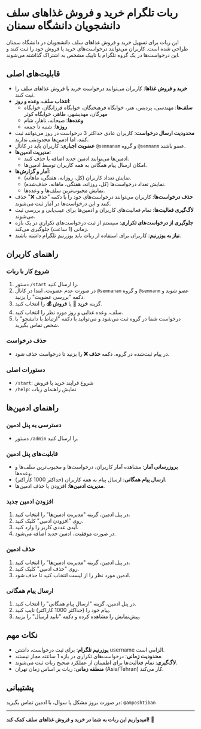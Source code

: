 # ربات تلگرام خرید و فروش غذاهای سلف دانشجویان دانشگاه سمنان

این ربات برای تسهیل خرید و فروش غذاهای سلف دانشجویان در دانشگاه سمنان طراحی شده است. کاربران می‌توانند درخواست‌های خرید یا فروش خود را ثبت کنند و این درخواست‌ها در یک گروه تلگرام با تاپیک مشخص به اشتراک گذاشته می‌شوند.

## قابلیت‌های اصلی

- **خرید و فروش غذاها**: کاربران می‌توانند درخواست خرید یا فروش غذاهای سلف را ثبت کنند.
- **انتخاب سلف، وعده و روز**:
    - **سلف‌ها**: مهندسی، پردیس، هنر، خوابگاه فرهیختگان، خوابگاه فرزانگان، خوابگاه مهرگان، مهدیشهر، طاهر، خوابگاه کوثر
    - **وعده‌ها**: صبحانه، ناهار، شام
    - **روزها**: شنبه تا جمعه
- **محدودیت ارسال درخواست**: کاربران عادی حداکثر 3 درخواست در روز می‌توانند ثبت کنند، اما ادمین‌ها محدودیتی ندارند.
- **عضویت اجباری**: کاربران باید در کانال `@semnanam` و گروه `@semnanm` عضو باشند.
- **مدیریت ادمین‌ها**:
    - ادمین‌ها می‌توانند ادمین جدید اضافه یا حذف کنند.
    - امکان ارسال پیام همگانی به همه کاربران توسط ادمین‌ها.
- **آمار و گزارش‌ها**:
    - نمایش تعداد کاربران (کل، روزانه، هفتگی، ماهانه).
    - نمایش تعداد درخواست‌ها (کل، روزانه، هفتگی، ماهانه، حذف‌شده).
    - نمایش محبوب‌ترین سلف‌ها و وعده‌ها.
- **حذف درخواست‌ها**: کاربران می‌توانند درخواست‌های خود را با دکمه "حذف ❌" حذف کنند و این درخواست‌ها در آمار ثبت می‌شوند.
- **لاگ‌گیری فعالیت‌ها**: تمام فعالیت‌های کاربران و ادمین‌ها برای عیب‌یابی و بررسی ثبت می‌شوند.
- **جلوگیری از درخواست‌های تکراری**: سیستم از ثبت درخواست‌های تکراری در یک بازه زمانی (1 ساعت) جلوگیری می‌کند.
- **نیاز به یوزرنیم**: کاربران برای استفاده از ربات باید یوزرنیم تلگرام داشته باشند.

## راهنمای کاربران

### شروع کار با ربات
1. دستور `/start` را ارسال کنید.
2. در صورت عدم عضویت، ابتدا در کانال `@semnanam` و گروه `@semnanm` عضو شوید و دکمه "بررسی عضویت" را بزنید.
3. گزینه **خرید 🛒** یا **فروش 💰** را انتخاب کنید.
4. سلف، وعده غذایی و روز مورد نظر را انتخاب کنید.
5. درخواست شما در گروه ثبت می‌شود و می‌توانید با دکمه "ارتباط با دانشجو" با شخص تماس بگیرید.

### حذف درخواست
- در پیام ثبت‌شده در گروه، دکمه **حذف ❌** را بزنید تا درخواست حذف شود.

### دستورات اصلی
- `/start`: شروع فرایند خرید یا فروش
- `/help`: نمایش راهنمای ربات

## راهنمای ادمین‌ها

### دسترسی به پنل ادمین
- دستور `/admin` را ارسال کنید.

### قابلیت‌های پنل ادمین
- **بروزرسانی آمار**: مشاهده آمار کاربران، درخواست‌ها و محبوب‌ترین سلف‌ها و وعده‌ها.
- **ارسال پیام همگانی**: ارسال پیام به همه کاربران (حداکثر 1000 کاراکتر).
- **مدیریت ادمین‌ها**: افزودن یا حذف ادمین‌ها.

### افزودن ادمین جدید
1. در پنل ادمین، گزینه "مدیریت ادمین‌ها" را انتخاب کنید.
2. روی "افزودن ادمین" کلیک کنید.
3. آیدی عددی کاربر را وارد کنید.
4. در صورت موفقیت، ادمین جدید اضافه می‌شود.

### حذف ادمین
1. در پنل ادمین، گزینه "مدیریت ادمین‌ها" را انتخاب کنید.
2. روی "حذف ادمین" کلیک کنید.
3. ادمین مورد نظر را از لیست انتخاب کنید تا حذف شود.

### ارسال پیام همگانی
1. در پنل ادمین، گزینه "ارسال پیام همگانی" را انتخاب کنید.
2. پیام خود را (حداکثر 1000 کاراکتر) تایپ کنید.
3. پیش‌نمایش را مشاهده کرده و دکمه "تایید ارسال" را بزنید.

## نکات مهم
- **یوزرنیم تلگرام**: برای ثبت درخواست، داشتن username الزامی است.
- **محدودیت زمانی**: درخواست‌های تکراری در بازه 1 ساعته مجاز نیستند.
- **لاگ‌گیری**: تمام فعالیت‌ها برای اطمینان از عملکرد صحیح ربات ثبت می‌شوند.
- **منطقه زمانی**: ربات بر اساس زمان تهران (Asia/Tehran) کار می‌کند.

## پشتیبانی
در صورت بروز مشکل یا سوال، با ادمین تماس بگیرید: `@amposhtiban`

---

**امیدواریم این ربات به شما در خرید و فروش غذاهای سلف کمک کند! 🧡**
